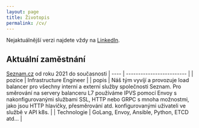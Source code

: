 ```yaml
---
layout: page
title: Životopis
permalink: /cv/
---
```


Nejaktuálnější verzi najdete vždy na [LinkedIn](https://www.linkedin.com/in/kgilich/).

## Aktuální zaměstnání
[Seznam.cz](https://o.seznam.cz/) od roku 2021 do současnosti
| ---- | ------------------------- |
| pozice | Infrastructure Engineer |
| popis  | Náš tým vyvíjí a provozuje load balancer pro všechny interní a externí služby společnosti Seznam. Pro směrování na servery balanceru L7 používáme IPVS pomocí Envoy s nakonfigurovanými službami SSL, HTTP nebo GRPC s mnoha možnostmi, jako jsou HTTP hlavičky, přesměrování atd. konfigurovanými uživateli ve službě v API k8s.    |
| Technologie | GoLang, Envoy, Ansible, Python, ETCD atd...     |
